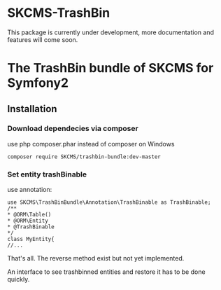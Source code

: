 SKCMS-TrashBin
==========

This package is currently under development, more documentation and features will come soon.


# The TrashBin bundle of SKCMS for Symfony2

## Installation

### Download dependecies via composer
use php composer.phar instead of composer on Windows
```
composer require SKCMS/trashbin-bundle:dev-master
```
### Set entity trashBinable
use annotation: 
```
use SKCMS\TrashBinBundle\Annotation\TrashBinable as TrashBinable;
/**
* @ORM\Table()
* @ORM\Entity
* @TrashBinable
*/
class MyEntity{
//...
```
That's all. The reverse method exist but not yet implemented. 

An interface to see trashbinned entities and restore it has to be done quickly.




